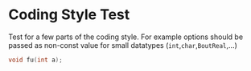 Coding Style Test
=================

Test for a few parts of the coding style.
For example options should be passed as non-const value for small datatypes (`int`,`char`,`BoutReal`,...)

```C++
void fu(int a);
```